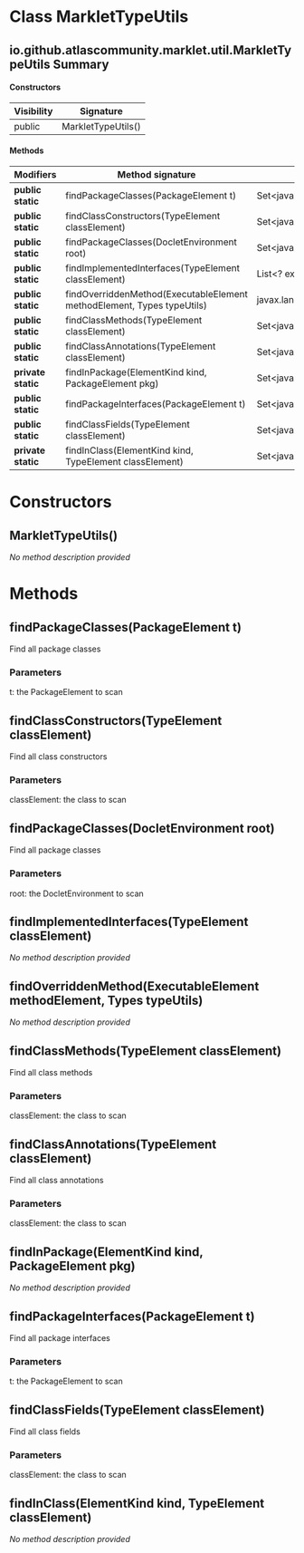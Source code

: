 Class MarkletTypeUtils
======================


io.github.atlascommunity.marklet.util.MarkletTypeUtils Summary
-------
#### Constructors
| Visibility | Signature          |
| ---------- | ------------------ |
| public     | MarkletTypeUtils() |
#### Methods
| Modifiers          | Method signature                                                       | Return type                                      |
| ------------------ | ---------------------------------------------------------------------- | ------------------------------------------------ |
| **public static**  | findPackageClasses(PackageElement t)                                   | Set<javax.lang.model.element.TypeElement>        |
| **public static**  | findClassConstructors(TypeElement classElement)                        | Set<javax.lang.model.element.ExecutableElement>  |
| **public static**  | findPackageClasses(DocletEnvironment root)                             | Set<javax.lang.model.element.TypeElement>        |
| **public static**  | findImplementedInterfaces(TypeElement classElement)                    | List<? extends javax.lang.model.type.TypeMirror> |
| **public static**  | findOverriddenMethod(ExecutableElement methodElement, Types typeUtils) | javax.lang.model.element.ExecutableElement       |
| **public static**  | findClassMethods(TypeElement classElement)                             | Set<javax.lang.model.element.ExecutableElement>  |
| **public static**  | findClassAnnotations(TypeElement classElement)                         | Set<javax.lang.model.element.Element>            |
| **private static** | findInPackage(ElementKind kind, PackageElement pkg)                    | Set<javax.lang.model.element.Element>            |
| **public static**  | findPackageInterfaces(PackageElement t)                                | Set<javax.lang.model.element.TypeElement>        |
| **public static**  | findClassFields(TypeElement classElement)                              | Set<javax.lang.model.element.VariableElement>    |
| **private static** | findInClass(ElementKind kind, TypeElement classElement)                | Set<javax.lang.model.element.Element>            |

Constructors
============
MarkletTypeUtils()
------------------
*No method description provided*


Methods
=======
findPackageClasses(PackageElement t)
------------------------------------
Find all package classes

### Parameters

t: the PackageElement to scan


findClassConstructors(TypeElement classElement)
-----------------------------------------------
Find all class constructors

### Parameters

classElement: the class to scan


findPackageClasses(DocletEnvironment root)
------------------------------------------
Find all package classes

### Parameters

root: the DocletEnvironment to scan


findImplementedInterfaces(TypeElement classElement)
---------------------------------------------------
*No method description provided*


findOverriddenMethod(ExecutableElement methodElement, Types typeUtils)
----------------------------------------------------------------------
*No method description provided*


findClassMethods(TypeElement classElement)
------------------------------------------
Find all class methods

### Parameters

classElement: the class to scan


findClassAnnotations(TypeElement classElement)
----------------------------------------------
Find all class annotations

### Parameters

classElement: the class to scan


findInPackage(ElementKind kind, PackageElement pkg)
---------------------------------------------------
*No method description provided*


findPackageInterfaces(PackageElement t)
---------------------------------------
Find all package interfaces

### Parameters

t: the PackageElement to scan


findClassFields(TypeElement classElement)
-----------------------------------------
Find all class fields

### Parameters

classElement: the class to scan


findInClass(ElementKind kind, TypeElement classElement)
-------------------------------------------------------
*No method description provided*


